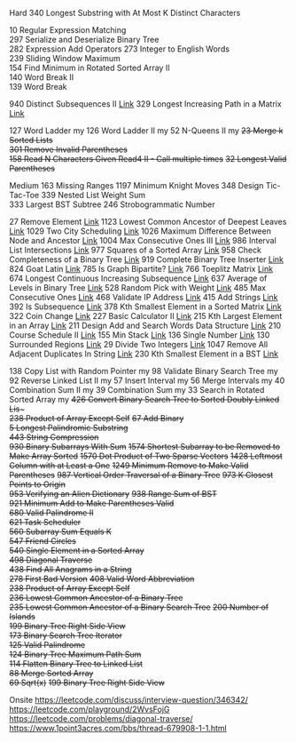 Hard
340        Longest Substring with At Most K Distinct Characters   

10        Regular Expression Matching   
297        Serialize and Deserialize Binary Tree  
282        Expression Add Operators
273        Integer to English Words   
239        Sliding Window Maximum   
154        Find Minimum in Rotated Sorted Array II   
140        Word Break II   
139        Word Break   

940        Distinct Subsequences II   [Link](https://leetcode-cn.com/problems/distinct-subsequences-ii/solution/bu-tong-de-zi-xu-lie-ii-by-leetcode/)
329        Longest Increasing Path in a Matrix   [Link](https://leetcode-cn.com/problems/longest-increasing-path-in-a-matrix/solution/ju-zhen-zhong-de-zui-chang-di-zeng-lu-jing-by-le-2/)

127        Word Ladder   my
126        Word Ladder II my
52        N-Queens II   my
~~23        Merge k Sorted Lists~~   
~~301        Remove Invalid Parentheses~~  
~~158        Read N Characters Given Read4 II - Call multiple times~~
~~32        Longest Valid Parentheses~~   

Medium
163        Missing Ranges
1197        Minimum Knight Moves
348        Design Tic-Tac-Toe 
339        Nested List Weight Sum  
333        Largest BST Subtree
246        Strobogrammatic Number

27        Remove Element   [Link](https://leetcode-cn.com/problems/remove-element/solution/yi-chu-yuan-su-by-leetcode/)
1123        Lowest Common Ancestor of Deepest Leaves  [Link](https://leetcode-cn.com/problems/lowest-common-ancestor-of-deepest-leaves/solution/liang-chong-si-lu-yi-chong-qian-xu-bian-li-yi-chon/)
1029        Two City Scheduling   [Link](https://leetcode-cn.com/problems/two-city-scheduling/solution/er-cha-shu-de-chui-xu-bian-li-by-leetcode/)
1026        Maximum Difference Between Node and Ancestor [Link](https://leetcode-cn.com/problems/maximum-difference-between-node-and-ancestor/solution/java-dfs-by-zxy0917-4/)
1004        Max Consecutive Ones III  [Link](https://leetcode-cn.com/problems/max-consecutive-ones-iii/solution/zui-da-lian-xu-1de-ge-shu-iii-by-leetcod-hw12/)
986        Interval List Intersections [Link](https://leetcode-cn.com/problems/interval-list-intersections/solution/qu-jian-lie-biao-de-jiao-ji-by-leetcode/)
977        Squares of a Sorted Array [Link](https://leetcode-cn.com/problems/squares-of-a-sorted-array/solution/you-xu-shu-zu-de-ping-fang-by-leetcode-solution/)
958        Check Completeness of a Binary Tree  [Link](https://leetcode-cn.com/problems/check-completeness-of-a-binary-tree/solution/er-cha-shu-de-wan-quan-xing-jian-yan-by-leetcode/)
919        Complete Binary Tree Inserter   [Link](https://leetcode-cn.com/problems/complete-binary-tree-inserter/solution/wan-quan-er-cha-shu-cha-ru-qi-by-leetcode/)
824        Goat Latin [Link](https://leetcode-cn.com/problems/goat-latin/solution/shan-yang-la-ding-wen-by-leetcode/)
785        Is Graph Bipartite?   [Link](https://leetcode-cn.com/problems/is-graph-bipartite/solution/pan-duan-er-fen-tu-by-leetcode-solution/)
766        Toeplitz Matrix [Link](https://leetcode-cn.com/problems/toeplitz-matrix/solution/tuo-pu-li-ci-ju-zhen-by-leetcode-solutio-57bb/)
674        Longest Continuous Increasing Subsequence  [Link](https://leetcode-cn.com/problems/longest-continuous-increasing-subsequence/solution/zui-chang-lian-xu-di-zeng-xu-lie-by-leet-dmb8/)
637        Average of Levels in Binary Tree [Link](https://leetcode-cn.com/problems/average-of-levels-in-binary-tree/solution/er-cha-shu-de-ceng-ping-jun-zhi-by-leetcode-soluti/)
528        Random Pick with Weight   [Link](https://leetcode-cn.com/problems/random-pick-with-weight/solution/an-quan-zhong-sui-ji-xuan-ze-by-leetcode/)
485        Max Consecutive Ones [Link](https://leetcode-cn.com/problems/max-consecutive-ones/solution/zui-da-lian-xu-1de-ge-shu-by-leetcode-so-252a/)
468        Validate IP Address  [Link](https://leetcode-cn.com/problems/validate-ip-address/solution/yan-zheng-ip-di-zhi-by-leetcode/) 
415        Add Strings  [Link](https://leetcode-cn.com/problems/add-strings/solution/zi-fu-chuan-xiang-jia-by-leetcode-solution/)
392        Is Subsequence   [Link](https://leetcode-cn.com/problems/is-subsequence/solution/pan-duan-zi-xu-lie-by-leetcode-solution/)
378        Kth Smallest Element in a Sorted Matrix   [Link](https://leetcode-cn.com/problems/kth-smallest-element-in-a-sorted-matrix/solution/you-xu-ju-zhen-zhong-di-kxiao-de-yuan-su-by-leetco/)
322        Coin Change [Link](https://leetcode-cn.com/problems/coin-change/solution/322-ling-qian-dui-huan-by-leetcode-solution/)
227        Basic Calculator II   [Link](https://leetcode-cn.com/problems/basic-calculator-ii/)
215        Kth Largest Element in an Array   [Link](https://leetcode-cn.com/problems/kth-largest-element-in-an-array/solution/shu-zu-zhong-de-di-kge-zui-da-yuan-su-by-leetcode-/)
211        Design Add and Search Words Data Structure  [Link](https://leetcode-cn.com/problems/design-add-and-search-words-data-structure/solution/yu-dao-tong-pei-fu-shi-di-gui-chu-li-python-dai-ma/)
210        Course Schedule II   [Link](https://leetcode.com/problems/course-schedule-ii/)
155        Min Stack [Link](https://leetcode.com/problems/min-stack/)
136        Single Number   [Link](https://leetcode-cn.com/problems/single-number/solution/zhi-chu-xian-yi-ci-de-shu-zi-by-leetcode-solution/)
130        Surrounded Regions    [Link](https://leetcode.com/problems/surrounded-regions/submissions/)
29        Divide Two Integers   [Link](https://leetcode-cn.com/problems/divide-two-integers/solution/shua-chuan-lc-er-fen-bei-zeng-cheng-fa-j-m73b/)
1047        Remove All Adjacent Duplicates In String [Link](https://leetcode-cn.com/problems/remove-all-adjacent-duplicates-in-string/solution/shan-chu-zi-fu-chuan-zhong-de-suo-you-xi-4ohr/)
230        Kth Smallest Element in a BST   [Link](https://leetcode-cn.com/problems/kth-smallest-element-in-a-bst/solution/er-cha-sou-suo-shu-zhong-di-kxiao-de-yuan-su-by-le/)


138        Copy List with Random Pointer   my
98        Validate Binary Search Tree   my
92        Reverse Linked List II   my
57        Insert Interval  my
56        Merge Intervals my
40        Combination Sum II   my
39        Combination Sum    my
33        Search in Rotated Sorted Array   my
~~426        Convert Binary Search Tree to Sorted Doubly Linked Lis~~~   
~~238        Product of Array Except Self~~
~~67        Add Binary~~   
~~5        Longest Palindromic Substring~~   
~~443        String Compression~~  
~~930        Binary Subarrays With Sum~~
~~1574        Shortest Subarray to be Removed to Make Array Sorted~~
~~1570        Dot Product of Two Sparse Vectors~~
~~1428        Leftmost Column with at Least a One~~
~~1249        Minimum Remove to Make Valid Parentheses~~
~~987        Vertical Order Traversal of a Binary Tree~~
~~973        K Closest Points to Origin~~  
~~953        Verifying an Alien Dictionary~~
~~938        Range Sum of BST~~   
~~921        Minimum Add to Make Parentheses Valid~~   
~~680        Valid Palindrome II~~   
~~621        Task Scheduler~~   
~~560        Subarray Sum Equals K~~   
~~547        Friend Circles~~   
~~540        Single Element in a Sorted Array~~   
~~498        Diagonal Traverse~~  
~~438        Find All Anagrams in a String~~   
~~278        First Bad Version~~
~~408        Valid Word Abbreviation~~  
~~238        Product of Array Except Self~~   
~~236        Lowest Common Ancestor of a Binary Tree~~   
~~235        Lowest Common Ancestor of a Binary Search Tree~~
~~200        Number of Islands~~   
~~199        Binary Tree Right Side View~~   
~~173        Binary Search Tree Iterator~~   
~~125        Valid Palindrome~~   
~~124        Binary Tree Maximum Path Sum~~   
~~114        Flatten Binary Tree to Linked List~~  
~~88        Merge Sorted Array~~   
~~69        Sqrt(x)~~ 
~~199        Binary Tree Right Side View~~   

Onsite
https://leetcode.com/discuss/interview-question/346342/
https://leetcode.com/playground/2WvsFojG
https://leetcode.com/problems/diagonal-traverse/
https://www.1point3acres.com/bbs/thread-679908-1-1.html
<!--stackedit_data:
eyJoaXN0b3J5IjpbLTUzNDA3NDc3OCwtMTQ3MTM3NjUyMiwxOT
cwODI3ODA2LDEyNTc1NzIzMTgsODMxMjAwODYyLC03NjU1MTc2
MDIsMTEwMTAwNjA0NiwxNDg5MzM1ODM4LDQwNTU5NzA4NiwtOD
cwMTcyMzg2LDUwMjc5NjgzMCwyMDg1NTYzNTk0LC0xNTE5Njgy
NDIyLDEzNjY3MjAxMzgsLTE4MjI0NjczMTgsMTA5MDQ2NjA1OC
wzMzQ3OTU2MiwxNzY4MjUxNjU4LDIwMjMxMDEyMiwxODUzODkz
MjU5XX0=
-->